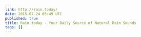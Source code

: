 ```yaml
---
link: http://rain.today/
date: 2015-07-24 05:49 UTC
published: true
title: Rain.today - Your Daily Source of Natural Rain Sounds
tags: []
---
```



